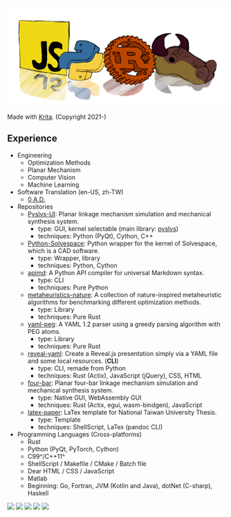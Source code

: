 ![banner](img/lang.png)

Made with [Krita](https://krita.org). (Copyright 2021-)

## Experience

+ Engineering
  + Optimization Methods
  + Planar Mechanism
  + Computer Vision
  + Machine Learning
+ Software Translation (en-US, zh-TW)
  + [0 A.D.](https://www.transifex.com/wildfire-games/0ad/dashboard/)
+ Repositories
  + [Pyslvs-UI](https://github.com/KmolYuan/Pyslvs-UI):
    Planar linkage mechanism simulation and mechanical synthesis system.
    + type: GUI, kernel selectable (main library: [pyslvs](https://github.com/KmolYuan/pyslvs))
    + techniques: Python (PyQt), Cython, C++
  + [Python-Solvespace](https://github.com/KmolYuan/solvespace):
    Python wrapper for the kernel of Solvespace, which is a CAD software.
    + type: Wrapper, library
    + techniques: Python, Cython
  + [apimd](https://github.com/KmolYuan/apimd):
    A Python API compiler for universal Markdown syntax.
    + type: CLI
    + techniques: Pure Python
  + [metaheuristics-nature](https://github.com/KmolYuan/metaheuristics-nature-rs):
    A collection of nature-inspired metaheuristic algorithms for benchmarking different optimization methods.
    + type: Library
    + techniques: Pure Rust
  + [yaml-peg](https://github.com/KmolYuan/yaml-peg-rs):
    A YAML 1.2 parser using a greedy parsing algorithm with PEG atoms.
    + type: Library
    + techniques: Pure Rust
  + [reveal-yaml](https://github.com/KmolYuan/reveal-yaml-rs):
    Create a Reveal.js presentation simply via a YAML file and some local resources. (**CLI**)
    + type: CLI, remade from Python
    + techniques: Rust (Actix), JavaScript (jQuery), CSS, HTML
  + [four-bar](https://github.com/KmolYuan/four-bar-rs):
    Planar four-bar linkage mechanism simulation and mechanical synthesis system.
    + type: Native GUI, WebAssembly GUI
    + techniques: Rust (Actix, egui, wasm-bindgen), JavaScript
  + [latex-paper](https://github.com/KmolYuan/latex-paper): LaTex template for National Taiwan University Thesis.
    + type: Template
    + techniques: ShellScript, LaTex (pandoc CLI)
+ Programming Languages (Cross-platforms)
  + Rust
  + Python (PyQt, PyTorch, Cython)
  + C99^/C++11^
  + ShellScript / Makefile / CMake / Batch file
  + Dear HTML / CSS / JavaScript
  + Matlab
  + Beginning: Go, Fortran, JVM (Kotlin and Java), dotNet (C-sharp), Haskell

![](https://github-profile-summary-cards.vercel.app/api/cards/profile-details?username=KmolYuan&theme=github)
![](https://github-profile-summary-cards.vercel.app/api/cards/repos-per-language?username=KmolYuan&theme=github)
![](https://github-profile-summary-cards.vercel.app/api/cards/most-commit-language?username=KmolYuan&theme=github)
![](https://github-profile-summary-cards.vercel.app/api/cards/stats?username=KmolYuan&theme=github)
![](https://github-profile-summary-cards.vercel.app/api/cards/productive-time?username=KmolYuan&theme=github)
